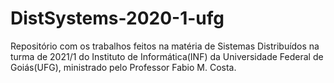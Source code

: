 # DistSystems-2020-1-ufg
Repositório com os trabalhos feitos na matéria de Sistemas Distribuídos na turma de 2021/1 do Instituto de Informática(INF) da Universidade Federal de Goiás(UFG), ministrado pelo Professor Fabio M. Costa.
